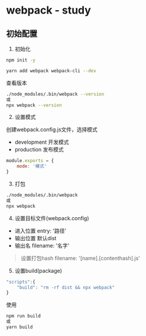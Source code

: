 # webpack - study

## 初始配置

1. 初始化

```bash
npm init -y
```

```bash
yarn add webpack webpack-cli --dev
```

查看版本
```bash
./node_modules/.bin/webpack --version
或
npx webpack --version
```

2. 设置模式

创建webpack.config.js文件，选择模式
- development 开发模式
- production 发布模式

```js
module.exports = {
    mode: '模式'
}
```

3. 打包

```bash
./node_modules/.bin/webpack
或
npx webpack
```

4. 设置目标文件(webpack.config)

- 进入位置
entry: '路径'
- 输出位置
默认dist
- 输出名
filename: '名字'

> 设置打包hash
> filename: '[name].[contenthash].js'

5. 设置build(package)

```js
"scripts":{
    "build": "rm -rf dist && npx webpack"
}
```

使用

```bash
npm run build
或
yarn build
```